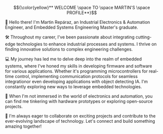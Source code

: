 $${\color{yellow}** WELCOME \space TO \space MARTIN'S \space PROFILE**}$$

👋 Hello there! I'm Martin Repáraz, an Industrial Electronics & Automation Engineer, and Embedded Systems Engineering Master's graduate.

🛠️ Throughout my career, I've been passionate about integrating cutting-edge technologies to enhance industrial processes and systems. I thrive on finding innovative solutions to complex engineering challenges.

💻 My journey has led me to delve deep into the realm of embedded systems, where I've honed my skills in developing firmware and software for various applications. Whether it's programming microcontrollers for real-time control, implementing communication protocols for seamless integrationor even developing applications with object detecting IA. I'm constantly exploring new ways to leverage embedded technologies.

🔧 When I'm not immersed in the world of electronics and automation, you can find me tinkering with hardware prototypes or exploring open-source projects.

🌟 I'm always eager to collaborate on exciting projects and contribute to the ever-evolving landscape of technology. Let's connect and build something amazing together!

